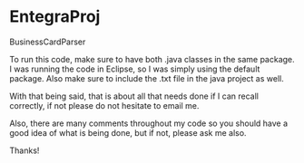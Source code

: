 # EntegraProj
BusinessCardParser

To run this code, make sure to have both .java classes in the same package. I was running the code in Eclipse, so I was simply
using the default package. Also make sure to include the .txt file in the java project as well.

With that being said, that is about all that needs done if I can recall correctly, if not please do not
hesitate to email me.

Also, there are many comments throughout my code so you should have a good idea of what is being done, but if not, please
ask me also.

Thanks!
